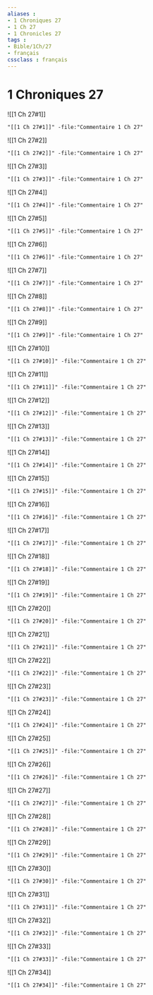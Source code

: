 ```yaml
---
aliases : 
- 1 Chroniques 27
- 1 Ch 27
- 1 Chronicles 27
tags : 
- Bible/1Ch/27
- français
cssclass : français
---
```


# 1 Chroniques 27

![[1 Ch 27#1]]

```query
"[[1 Ch 27#1]]" -file:"Commentaire 1 Ch 27"
```

![[1 Ch 27#2]]

```query
"[[1 Ch 27#2]]" -file:"Commentaire 1 Ch 27"
```

![[1 Ch 27#3]]

```query
"[[1 Ch 27#3]]" -file:"Commentaire 1 Ch 27"
```

![[1 Ch 27#4]]

```query
"[[1 Ch 27#4]]" -file:"Commentaire 1 Ch 27"
```

![[1 Ch 27#5]]

```query
"[[1 Ch 27#5]]" -file:"Commentaire 1 Ch 27"
```

![[1 Ch 27#6]]

```query
"[[1 Ch 27#6]]" -file:"Commentaire 1 Ch 27"
```

![[1 Ch 27#7]]

```query
"[[1 Ch 27#7]]" -file:"Commentaire 1 Ch 27"
```

![[1 Ch 27#8]]

```query
"[[1 Ch 27#8]]" -file:"Commentaire 1 Ch 27"
```

![[1 Ch 27#9]]

```query
"[[1 Ch 27#9]]" -file:"Commentaire 1 Ch 27"
```

![[1 Ch 27#10]]

```query
"[[1 Ch 27#10]]" -file:"Commentaire 1 Ch 27"
```

![[1 Ch 27#11]]

```query
"[[1 Ch 27#11]]" -file:"Commentaire 1 Ch 27"
```

![[1 Ch 27#12]]

```query
"[[1 Ch 27#12]]" -file:"Commentaire 1 Ch 27"
```

![[1 Ch 27#13]]

```query
"[[1 Ch 27#13]]" -file:"Commentaire 1 Ch 27"
```

![[1 Ch 27#14]]

```query
"[[1 Ch 27#14]]" -file:"Commentaire 1 Ch 27"
```

![[1 Ch 27#15]]

```query
"[[1 Ch 27#15]]" -file:"Commentaire 1 Ch 27"
```

![[1 Ch 27#16]]

```query
"[[1 Ch 27#16]]" -file:"Commentaire 1 Ch 27"
```

![[1 Ch 27#17]]

```query
"[[1 Ch 27#17]]" -file:"Commentaire 1 Ch 27"
```

![[1 Ch 27#18]]

```query
"[[1 Ch 27#18]]" -file:"Commentaire 1 Ch 27"
```

![[1 Ch 27#19]]

```query
"[[1 Ch 27#19]]" -file:"Commentaire 1 Ch 27"
```

![[1 Ch 27#20]]

```query
"[[1 Ch 27#20]]" -file:"Commentaire 1 Ch 27"
```

![[1 Ch 27#21]]

```query
"[[1 Ch 27#21]]" -file:"Commentaire 1 Ch 27"
```

![[1 Ch 27#22]]

```query
"[[1 Ch 27#22]]" -file:"Commentaire 1 Ch 27"
```

![[1 Ch 27#23]]

```query
"[[1 Ch 27#23]]" -file:"Commentaire 1 Ch 27"
```

![[1 Ch 27#24]]

```query
"[[1 Ch 27#24]]" -file:"Commentaire 1 Ch 27"
```

![[1 Ch 27#25]]

```query
"[[1 Ch 27#25]]" -file:"Commentaire 1 Ch 27"
```

![[1 Ch 27#26]]

```query
"[[1 Ch 27#26]]" -file:"Commentaire 1 Ch 27"
```

![[1 Ch 27#27]]

```query
"[[1 Ch 27#27]]" -file:"Commentaire 1 Ch 27"
```

![[1 Ch 27#28]]

```query
"[[1 Ch 27#28]]" -file:"Commentaire 1 Ch 27"
```

![[1 Ch 27#29]]

```query
"[[1 Ch 27#29]]" -file:"Commentaire 1 Ch 27"
```

![[1 Ch 27#30]]

```query
"[[1 Ch 27#30]]" -file:"Commentaire 1 Ch 27"
```

![[1 Ch 27#31]]

```query
"[[1 Ch 27#31]]" -file:"Commentaire 1 Ch 27"
```

![[1 Ch 27#32]]

```query
"[[1 Ch 27#32]]" -file:"Commentaire 1 Ch 27"
```

![[1 Ch 27#33]]

```query
"[[1 Ch 27#33]]" -file:"Commentaire 1 Ch 27"
```

![[1 Ch 27#34]]

```query
"[[1 Ch 27#34]]" -file:"Commentaire 1 Ch 27"
```

